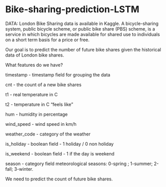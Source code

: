 # Bike-sharing-prediction-LSTM

DATA:
London Bike Sharing data is available in Kaggle.
A bicycle-sharing system, public bicycle scheme, or public bike share (PBS) scheme,
is a service in which bicycles are made available for shared use to individuals on a short term basis for a price or free.

Our goal is to predict the number of future bike shares given the historical data of London bike shares. 

What features do we have?

timestamp - timestamp field for grouping the data

cnt - the count of a new bike shares

t1 - real temperature in C

t2 - temperature in C “feels like”

hum - humidity in percentage

wind_speed - wind speed in km/h

weather_code - category of the weather

is_holiday - boolean field - 1 holiday / 0 non holiday

is_weekend - boolean field - 1 if the day is weekend

season - category field meteorological seasons: 0-spring ; 1-summer; 2-fall; 3-winter.

We need  to predict the count of future bike shares.

